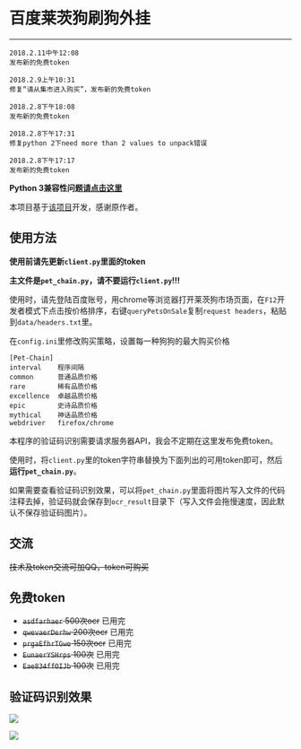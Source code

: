 # 百度莱茨狗刷狗外挂

---

```
2018.2.11中午12:08
发布新的免费token

2018.2.9上午10:31
修复“请从集市进入购买”，发布新的免费token

2018.2.8下午18:08
发布新的免费token

2018.2.8下午17:31
修复python 2下need more than 2 values to unpack错误

2018.2.8下午17:17
发布新的免费token
```

__Python 3兼容性问题[请点击这里](https://github.com/hoseal008/baidu_lcg/issues/2)__

本项目基于[该项目](https://github.com/yanwii/pet-chain)开发，感谢原作者。

## 使用方法

__使用前请先更新`client.py`里面的token__

__主文件是`pet_chain.py`，请不要运行`client.py`!!!__

使用时，请先登陆百度账号，用chrome等浏览器打开莱茨狗市场页面，在`F12`开发者模式下点击按价格排序，右键`queryPetsOnSale`复制`request headers`，粘贴到`data/headers.txt`里。

在`config.ini`里修改购买策略，设置每一种狗狗的最大购买价格

```
[Pet-Chain]
interval    程序间隔
common      普通品质价格
rare        稀有品质价格
excellence  卓越品质价格
epic        史诗品质价格
mythical    神话品质价格
webdriver   firefox/chrome
```

本程序的验证码识别需要请求服务器API，我会不定期在这里发布免费token。

使用时，将`client.py`里的token字符串替换为下面列出的可用token即可，然后 __运行`pet_chain.py`__。

如果需要查看验证码识别效果，可以将`pet_chain.py`里面将图片写入文件的代码注释去掉，验证码就会保存到`ocr_result`目录下（写入文件会拖慢速度，因此默认不保存验证码图片）。

## 交流

~~技术及token交流可加QQ，token可购买~~


## 免费token

- ~~`asdfarhaer` 500次ocr~~ 已用完
- ~~`qwevaerDerhw` 200次ocr~~ 已用完
- ~~`prgaEfhrTGwe` 150次ocr~~ 已用完
- ~~`EunaerYSHrps` 100次~~ 已用完
- ~~`Eae834ffOIJb` 100次~~ 已用完

## 验证码识别效果

![](image/ocr_result.png)

![](image/result.png)
